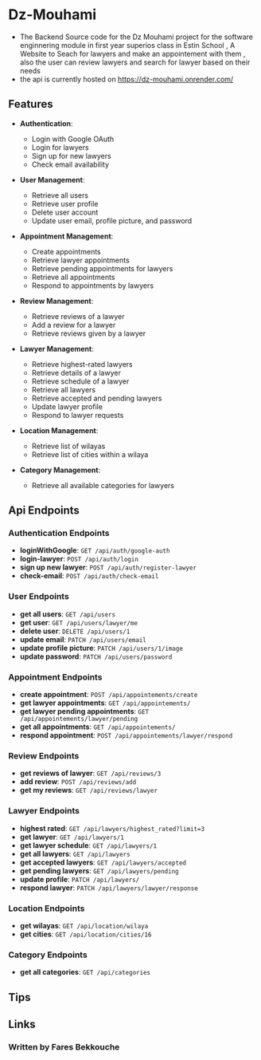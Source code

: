 # Dz-Mouhami

- The Backend Source code for the Dz Mouhami project for the software enginnering module in first year superios class in Estin School , A Website to Seach for lawyers and make an appointement with them , also  the user can review lawyers and search for lawyer based on their needs
- the api is currently hosted on <https://dz-mouhami.onrender.com/>

## Features

- **Authentication**:
  - Login with Google OAuth
  - Login for lawyers
  - Sign up for new lawyers
  - Check email availability
  
- **User Management**:
  - Retrieve all users
  - Retrieve user profile
  - Delete user account
  - Update user email, profile picture, and password
  
- **Appointment Management**:
  - Create appointments
  - Retrieve lawyer appointments
  - Retrieve pending appointments for lawyers
  - Retrieve all appointments
  - Respond to appointments by lawyers
  
- **Review Management**:
  - Retrieve reviews of a lawyer
  - Add a review for a lawyer
  - Retrieve reviews given by a lawyer
  
- **Lawyer Management**:
  - Retrieve highest-rated lawyers
  - Retrieve details of a lawyer
  - Retrieve schedule of a lawyer
  - Retrieve all lawyers
  - Retrieve accepted and pending lawyers
  - Update lawyer profile
  - Respond to lawyer requests
  
- **Location Management**:
  - Retrieve list of wilayas
  - Retrieve list of cities within a wilaya
  
- **Category Management**:
  - Retrieve all available categories for lawyers

## Api Endpoints

### Authentication Endpoints

- **loginWithGoogle**: `GET /api/auth/google-auth`
- **login-lawyer**: `POST /api/auth/login`
- **sign up new lawyer**: `POST /api/auth/register-lawyer`
- **check-email**: `POST /api/auth/check-email`

### User Endpoints

- **get all users**: `GET /api/users`
- **get user**: `GET /api/users/lawyer/me`
- **delete user**: `DELETE /api/users/1`
- **update email**: `PATCH /api/users/email`
- **update profile picture**: `PATCH /api/users/1/image`
- **update password**: `PATCH /api/users/password`

### Appointment Endpoints

- **create appointment**: `POST /api/appointements/create`
- **get lawyer appointments**: `GET /api/appointements/`
- **get lawyer pending appointments**: `GET /api/appointements/lawyer/pending`
- **get all appointments**: `GET /api/appointements/`
- **respond appointment**: `POST /api/appointements/lawyer/respond`

### Review Endpoints

- **get reviews of lawyer**: `GET /api/reviews/3`
- **add review**: `POST /api/reviews/add`
- **get my reviews**: `GET /api/reviews/lawyer`

### Lawyer Endpoints

- **highest rated**: `GET /api/lawyers/highest_rated?limit=3`
- **get lawyer**: `GET /api/lawyers/1`
- **get lawyer schedule**: `GET /api/lawyers/1`
- **get all lawyers**: `GET /api/lawyers`
- **get accepted lawyers**: `GET /api/lawyers/accepted`
- **get pending lawyers**: `GET /api/lawyers/pending`
- **update profile**: `PATCH /api/lawyers/`
- **respond lawyer**: `PATCH /api/lawyers/lawyer/response`

### Location Endpoints

- **get wilayas**: `GET /api/location/wilaya`
- **get cities**: `GET /api/location/cities/16`

### Category Endpoints

- **get all categories**: `GET /api/categories`

## Tips

## Links

### Written by Fares Bekkouche
